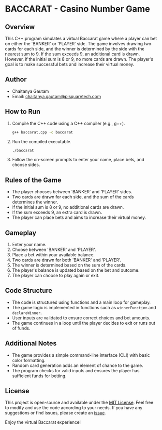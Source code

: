 # BACCARAT - Casino Number Game

## Overview
This C++ program simulates a virtual Baccarat game where a player can bet on either the 'BANKER' or 'PLAYER' side. The game involves drawing two cards for each side, and the winner is determined by the side with the nearest sum to 9. If the sum exceeds 9, an additional card is drawn. However, if the initial sum is 8 or 9, no more cards are drawn. The player's goal is to make successful bets and increase their virtual money.

## Author
- Chaitanya Gautam
- Email: chaitanya.gautam@pisquaretech.com

## How to Run
1. Compile the C++ code using a C++ compiler (e.g., g++).

    ```bash
    g++ baccarat.cpp -o baccarat
    ```

2. Run the compiled executable.

    ```bash
    ./baccarat
    ```

3. Follow the on-screen prompts to enter your name, place bets, and choose sides.

## Rules of the Game
- The player chooses between 'BANKER' and 'PLAYER' sides.
- Two cards are drawn for each side, and the sum of the cards determines the winner.
- If the initial sum is 8 or 9, no additional cards are drawn.
- If the sum exceeds 9, an extra card is drawn.
- The player can place bets and aims to increase their virtual money.

## Gameplay
1. Enter your name.
2. Choose between 'BANKER' and 'PLAYER'.
3. Place a bet within your available balance.
4. Two cards are drawn for both 'BANKER' and 'PLAYER'.
5. The winner is determined based on the sum of the cards.
6. The player's balance is updated based on the bet and outcome.
7. The player can choose to play again or exit.

## Code Structure
- The code is structured using functions and a main loop for gameplay.
- The game logic is implemented in functions such as `winnerFunction` and `declareWinner`.
- User inputs are validated to ensure correct choices and bet amounts.
- The game continues in a loop until the player decides to exit or runs out of funds.

## Additional Notes
- The game provides a simple command-line interface (CLI) with basic color formatting.
- Random card generation adds an element of chance to the game.
- The program checks for valid inputs and ensures the player has sufficient funds for betting.

## License
This project is open-source and available under the [MIT License](LICENSE). Feel free to modify and use the code according to your needs. If you have any suggestions or find issues, please create an [issue](https://github.com/yourusername/baccarat/issues).

Enjoy the virtual Baccarat experience!
